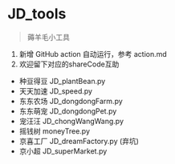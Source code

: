 # JD_tools

> 薅羊毛小工具

1. 新增 GitHub action 自动运行，参考 action.md
2. 欢迎留下对应的shareCode互助

- 种豆得豆 JD_plantBean.py
- 天天加速 JD_speed.py
- 东东农场 JD_dongdongFarm.py
- 东东萌宠 JD_dongdongPet.py
- 宠汪汪   JD_chongWangWang.py
- 摇钱树   moneyTree.py
- 京喜工厂 JD_dreamFactory.py (弃坑)
- 京小超  JD_superMarket.py


